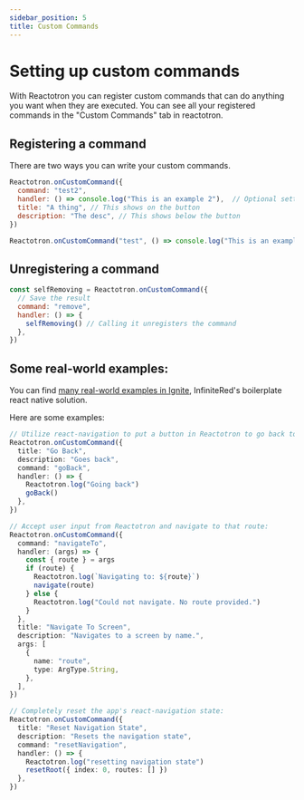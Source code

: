 ```yaml
---
sidebar_position: 5
title: Custom Commands
---
```


# Setting up custom commands

With Reactotron you can register custom commands that can do anything you want when they are executed. You can see all your registered commands in the "Custom Commands" tab in reactotron.

## Registering a command

There are two ways you can write your custom commands.

```js
Reactotron.onCustomCommand({
  command: "test2",
  handler: () => console.log("This is an example 2"),  // Optional settings
  title: "A thing", // This shows on the button
  description: "The desc", // This shows below the button
})
```

```js
Reactotron.onCustomCommand("test", () => console.log("This is an example"))
```

## Unregistering a command

```js
const selfRemoving = Reactotron.onCustomCommand({
  // Save the result
  command: "remove",
  handler: () => {
    selfRemoving() // Calling it unregisters the command
  },
})
```

## Some real-world examples:

You can find [many real-world examples in Ignite](https://github.com/infinitered/ignite/blob/master/boilerplate/app/devtools/ReactotronConfig.ts), InfiniteRed's boilerplate react native solution. 

Here are some examples:

```ts
// Utilize react-navigation to put a button in Reactotron to go back to the previous screen:
Reactotron.onCustomCommand({
  title: "Go Back",
  description: "Goes back",
  command: "goBack",
  handler: () => {
    Reactotron.log("Going back")
    goBack()
  },
})
```

```ts
// Accept user input from Reactotron and navigate to that route:
Reactotron.onCustomCommand({
  command: "navigateTo",
  handler: (args) => {
    const { route } = args
    if (route) {
      Reactotron.log(`Navigating to: ${route}`)
      navigate(route)
    } else {
      Reactotron.log("Could not navigate. No route provided.")
    }
  },
  title: "Navigate To Screen",
  description: "Navigates to a screen by name.",
  args: [
    {
      name: "route",
      type: ArgType.String,
    },
  ],
})
```

```ts
// Completely reset the app's react-navigation state:
Reactotron.onCustomCommand({
  title: "Reset Navigation State",
  description: "Resets the navigation state",
  command: "resetNavigation",
  handler: () => {
    Reactotron.log("resetting navigation state")
    resetRoot({ index: 0, routes: [] })
  },
})
```